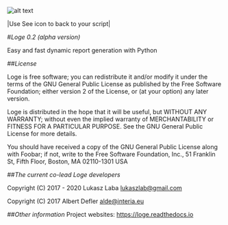 ![alt text](x_start.png)

|Use See icon to back to your script|

#*Loge 0.2 (alpha version)*

Easy and fast dynamic report generation with Python

##*License*

Loge is free software; you can redistribute it and/or modify
it under the terms of the GNU General Public License as published by
the Free Software Foundation; either version 2 of the License, or
(at your option) any later version.

Loge is distributed in the hope that it will be useful,
but WITHOUT ANY WARRANTY; without even the implied warranty of
MERCHANTABILITY or FITNESS FOR A PARTICULAR PURPOSE.  See the
GNU General Public License for more details.

You should have received a copy of the GNU General Public License
along with Foobar; if not, write to the Free Software
Foundation, Inc., 51 Franklin St, Fifth Floor, Boston, MA  02110-1301  USA

##*The current co-lead Loge developers*

Copyright (C) 2017 - 2020 Lukasz Laba <lukaszlab@gmail.com>

Copyright (C) 2017 Albert Defler <alde@interia.eu>

##*Other information*
Project websites:
https://loge.readthedocs.io

